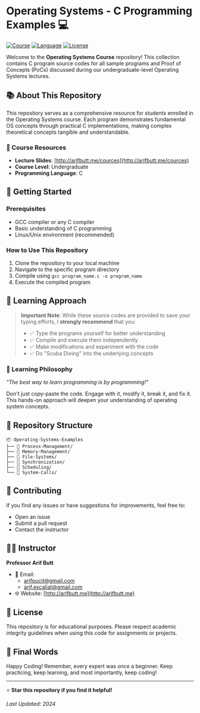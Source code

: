 # Operating Systems - C Programming Examples 💻

[![Course](https://img.shields.io/badge/Course-Operating%20Systems-blue.svg)](http://arifbutt.me/cources)
[![Language](https://img.shields.io/badge/Language-C-orange.svg)](https://en.wikipedia.org/wiki/C_(programming_language))
[![License](https://img.shields.io/badge/License-Educational-green.svg)](#license)

Welcome to the **Operating Systems Course** repository! This collection contains C program source codes for all sample programs and Proof of Concepts (PoCs) discussed during our undergraduate-level Operating Systems lectures.

## 📚 About This Repository

This repository serves as a comprehensive resource for students enrolled in the Operating Systems course. Each program demonstrates fundamental OS concepts through practical C implementations, making complex theoretical concepts tangible and understandable.

### 🔗 Course Resources
- **Lecture Slides**: [http://arifbutt.me/cources](http://arifbutt.me/cources)
- **Course Level**: Undergraduate
- **Programming Language**: C

## 🚀 Getting Started

### Prerequisites
- GCC compiler or any C compiler
- Basic understanding of C programming
- Linux/Unix environment (recommended)

### How to Use This Repository
1. Clone the repository to your local machine
2. Navigate to the specific program directory
3. Compile using `gcc program_name.c -o program_name`
4. Execute the compiled program

## 📖 Learning Approach

> **Important Note**: While these source codes are provided to save your typing efforts, I **strongly recommend** that you:
> 
> - ✅ Type the programs yourself for better understanding
> - ✅ Compile and execute them independently
> - ✅ Make modifications and experiment with the code
> - ✅ Do "Scuba Diving" into the underlying concepts

### 🎯 Learning Philosophy
*"The best way to learn programming is by programming!"* 

Don't just copy-paste the code. Engage with it, modify it, break it, and fix it. This hands-on approach will deepen your understanding of operating system concepts.

## 📁 Repository Structure

```
📦 Operating-Systems-Examples
├── 📂 Process-Management/
├── 📂 Memory-Management/
├── 📂 File-Systems/
├── 📂 Synchronization/
├── 📂 Scheduling/
└── 📂 System-Calls/
```

## 🤝 Contributing

If you find any issues or have suggestions for improvements, feel free to:
- Open an issue
- Submit a pull request
- Contact the instructor

## 👨‍🏫 Instructor

**Professor Arif Butt**
- 📧 Email: 
  - arifpucit@gmail.com
  - arif.excaliat@gmail.com
- 🌐 Website: [http://arifbutt.me](http://arifbutt.me)

## 📜 License

This repository is for educational purposes. Please respect academic integrity guidelines when using this code for assignments or projects.

## 🎉 Final Words

Happy Coding! Remember, every expert was once a beginner. Keep practicing, keep learning, and most importantly, keep coding!

---

⭐ **Star this repository if you find it helpful!**

*Last Updated: 2024*
